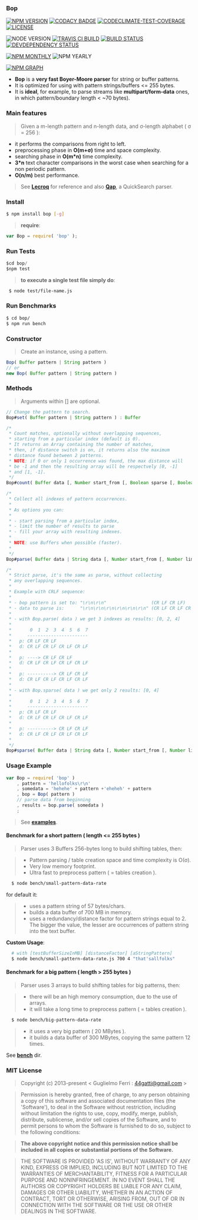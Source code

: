 ### Bop

[![NPM VERSION](http://img.shields.io/npm/v/bop.svg?style=flat)](https://www.npmjs.org/package/bop)
[![CODACY BADGE](https://img.shields.io/codacy/b18ed7d95b0a4707a0ff7b88b30d3def.svg?style=flat)](https://www.codacy.com/public/44gatti/bop)
[![CODECLIMATE-TEST-COVERAGE](https://img.shields.io/codeclimate/coverage/github/rootslab/bop.svg?style=flat)](https://codeclimate.com/github/rootslab/bop)
[![LICENSE](http://img.shields.io/badge/license-MIT-blue.svg?style=flat)](https://github.com/rootslab/bop#mit-license)

![NODE VERSION](https://img.shields.io/node/v/bop.svg)
[![TRAVIS CI BUILD](http://img.shields.io/travis/rootslab/bop.svg?style=flat)](http://travis-ci.org/rootslab/bop)
[![BUILD STATUS](http://img.shields.io/david/rootslab/bop.svg?style=flat)](https://david-dm.org/rootslab/bop)
[![DEVDEPENDENCY STATUS](http://img.shields.io/david/dev/rootslab/bop.svg?style=flat)](https://david-dm.org/rootslab/bop#info=devDependencies)

[![NPM MONTHLY](http://img.shields.io/npm/dm/bop.svg?style=flat)](http://npm-stat.com/charts.html?package=bop)
![NPM YEARLY](https://img.shields.io/npm/dy/bop.svg)

[![NPM GRAPH](https://nodei.co/npm/bop.png?downloads=true&downloadRank=true&stars=true)](https://nodei.co/npm/bop/)

 * __Bop__ is a __very fast Boyer-Moore parser__ for string or buffer patterns.
 * It is optimized for using with pattern strings/buffers <= 255 bytes.
 * It is __ideal__, for example, to parse streams like __multipart/form-data__ ones, in which pattern/boundary length < ~70 bytes).

### Main features

> Given a m-length pattern and n-length data, and σ-length alphabet ( σ = 256 ):

- it performs the comparisons from right to left.
- preprocessing phase in __O(m+σ)__ time and space complexity.
- searching phase in __O(m*n)__ time complexity.
- __3*n__ text character comparisons in the worst case when searching for a non periodic pattern.
- __O(n/m)__ best performance.

> See __[Lecroq](http://www-igm.univ-mlv.fr/~lecroq/string/node14.html)__ for reference and also __[Qap](https://github.com/rootslab/qap)__, a QuickSearch parser.

### Install
```bash
$ npm install bop [-g]
```

> __require__:

```javascript
var Bop = require( 'bop' );
```

### Run Tests

```javascript
$cd bop/
$npm test
```

> __to execute a single test file simply do__:

```bash
 $ node test/file-name.js
```

### Run Benchmarks

```bash
$ cd bop/
$ npm run bench
```

### Constructor

> Create an instance, using a pattern.

```javascript
Bop( Buffer pattern | String pattern )
// or
new Bop( Buffer pattern | String pattern )
```

### Methods

> Arguments within [] are optional.

```javascript
// Change the pattern to search.
Bop#set( Buffer pattern | String pattern ) : Buffer

/*
 * Count matches, optionally without overlapping sequences,
 * starting from a particular index (default is 0).
 * It returns an Array containing the number of matches,
 * then, if distance switch is on, it returns also the maximum
 * distance found between 2 patterns.
 * NOTE: if 0 or only 1 occurrence was found, the max distance will
 * be -1 and then the resulting array will be respectvely [0, -1]
 * and [1, -1]. 
 */
Bop#count( Buffer data [, Number start_from [, Boolean sparse [, Boolean distance ] ] ] ) : Array

/*
 * Collect all indexes of pattern occurrences.
 *
 * As options you can:
 *
 * - start parsing from a particular index,
 * - limit the number of results to parse
 * - fill your array with resulting indexes.
 *
 * NOTE: use Buffers when possible (faster).
 *
 */
Bop#parse( Buffer data | String data [, Number start_from [, Number limit_results [, Array my_array ] ] ] ) : Array

/*
 * Strict parse, it's the same as parse, without collecting
 * any overlapping sequences.
 *
 * Example with CRLF sequence:
 *
 * - bop pattern is set to: "\r\n\r\n"                 (CR LF CR LF)
 * - data to parse is:      "\r\n\r\n\r\n\r\n\r\n\r\n" (CR LF CR LF CR LF CR LF )
 * 
 * - with Bop.parse( data ) we get 3 indexes as results: [0, 2, 4]
 *
 *       0  1  2  3  4  5  6  7
 *      -----------------------
 *   p: CR LF CR LF
 *   d: CR LF CR LF CR LF CR LF
 *
 *   p: ----> CR LF CR LF
 *   d: CR LF CR LF CR LF CR LF
 *
 *   p: ----------> CR LF CR LF
 *   d: CR LF CR LF CR LF CR LF
 *
 * - with Bop.sparse( data ) we get only 2 results: [0, 4]
 *
 *       0  1  2  3  4  5  6  7
 *      -----------------------
 *   p: CR LF CR LF
 *   d: CR LF CR LF CR LF CR LF
 *
 *   p: ----------> CR LF CR LF
 *   d: CR LF CR LF CR LF CR LF
 *
 */
Bop#sparse( Buffer data | String data [, Number start_from [, Number limit_results [, Array my_array ] ] ] ) : Array
```

### Usage Example

```javascript
var Bop = require( 'bop' )
    , pattern = 'hellofolks\r\n'
    , somedata = 'hehehe' + pattern +'eheheh' + pattern
    , bop = Bop( pattern )
    // parse data from beginning
    , results = bop.parse( somedata )
    ;

```
> See __[examples](example/)__.


#### Benchmark for a short pattern ( length <= 255 bytes )

> Parser uses 3 Buffers 256-bytes long to build shifting tables, then:

> - Pattern parsing / table creation space and time complexity is O(σ).
> - Very low memory footprint.
> - Ultra fast to preprocess pattern ( = tables creation ).

```bash
  $ node bench/small-pattern-data-rate
```

for default it:

> - uses a pattern string of 57 bytes/chars.
> - builds a data buffer of 700 MB in memory.
> - uses a redundancy/distance factor for pattern strings equal to 2. The bigger the value, 
the lesser are occurrences of pattern string into the text buffer.

 **Custom Usage**:

```bash
  # with [testBufferSizeInMB] [distanceFactor] [aStringPattern]
  $ node bench/small-pattern-data-rate.js 700 4 "that'sallfolks"
```


#### Benchmark for a big pattern ( length > 255 bytes )

> Parser uses 3 arrays to build shifting tables for big patterns, then:

> - there will be an high memory consumption, due to the use of arrays.
> - it will take a long time to preprocess pattern ( = tables creation ).

```bash
  $ node bench/big-pattern-data-rate
```

> - it uses a very big pattern ( 20 MBytes ).
> - it builds a data buffer of 300 MBytes, copying the same pattern 12 times.

See __[bench](./bench)__ dir.


### MIT License

> Copyright (c) 2013-present &lt; Guglielmo Ferri : 44gatti@gmail.com &gt;

> Permission is hereby granted, free of charge, to any person obtaining
> a copy of this software and associated documentation files (the
> 'Software'), to deal in the Software without restriction, including
> without limitation the rights to use, copy, modify, merge, publish,
> distribute, sublicense, and/or sell copies of the Software, and to
> permit persons to whom the Software is furnished to do so, subject to
> the following conditions:

> __The above copyright notice and this permission notice shall be
> included in all copies or substantial portions of the Software.__

> THE SOFTWARE IS PROVIDED 'AS IS', WITHOUT WARRANTY OF ANY KIND,
> EXPRESS OR IMPLIED, INCLUDING BUT NOT LIMITED TO THE WARRANTIES OF
> MERCHANTABILITY, FITNESS FOR A PARTICULAR PURPOSE AND NONINFRINGEMENT.
> IN NO EVENT SHALL THE AUTHORS OR COPYRIGHT HOLDERS BE LIABLE FOR ANY
> CLAIM, DAMAGES OR OTHER LIABILITY, WHETHER IN AN ACTION OF CONTRACT,
> TORT OR OTHERWISE, ARISING FROM, OUT OF OR IN CONNECTION WITH THE
> SOFTWARE OR THE USE OR OTHER DEALINGS IN THE SOFTWARE.
